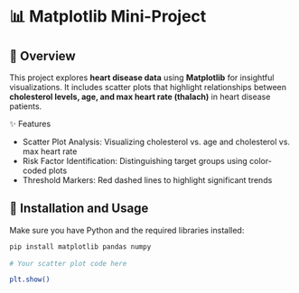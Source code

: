 # 📊 Matplotlib Mini-Project

## 🚀 Overview  
This project explores **heart disease data** using **Matplotlib** for insightful visualizations. It includes scatter plots that highlight relationships between **cholesterol levels, age, and max heart rate (thalach)** in heart disease patients.  

✨ Features

* Scatter Plot Analysis: Visualizing cholesterol vs. age and cholesterol vs. max heart rate
* Risk Factor Identification: Distinguishing target groups using color-coded plots
* Threshold Markers: Red dashed lines to highlight significant trends

## 🔧 Installation and Usage 
Make sure you have Python and the required libraries installed:  
```bash
pip install matplotlib pandas numpy
 
# Your scatter plot code here

plt.show()
